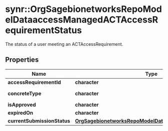 # synr::OrgSagebionetworksRepoModelDataaccessManagedACTAccessRequirementStatus

The status of a user meeting an ACTAccessRequirement.

## Properties
Name | Type | Description | Notes
------------ | ------------- | ------------- | -------------
**accessRequirementId** | **character** |  | [optional] 
**concreteType** | **character** |  | [Enum: [org.sagebionetworks.repo.model.dataaccess.ManagedACTAccessRequirementStatus]] 
**isApproved** | **character** |  | [optional] 
**expiredOn** | **character** |  | [optional] 
**currentSubmissionStatus** | [**OrgSagebionetworksRepoModelDataaccessSubmissionStatus**](org.sagebionetworks.repo.model.dataaccess.SubmissionStatus.md) |  | [optional] 


